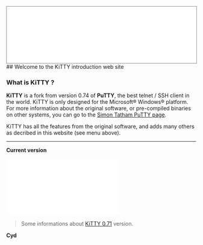 <div style="text-align: center;"><iframe src="gad.html" frameborder="0" scrolling="no" style="border: 1px solid gray; padding: 0; overflow:hidden; scrolling: no; top:0; left: 0; width: 100%;" onload="this.style.height=(this.contentWindow.document.body.scrollHeight+5)+'px';"></iframe></div>
## Welcome to the KiTTY introduction web site

### What is KiTTY ?
**KiTTY** is a fork from version 0.74 of **PuTTY**, the best telnet / SSH client in the world.
KiTTY is only designed for the Microsoft® Windows® platform. For more information about the original software, or pre-compiled binaries on other systems, you can go to the [Simon Tatham PuTTY page](http://www.chiark.greenend.org.uk/~sgtatham/putty/ "PuTTY").

KiTTY has all the features from the original software, and adds many others as decribed in this website (see menu above).

****

**Current version**

![Current version](version1.php "Version")

> Some informations about [KiTTY 0.71](pages/0.71.md) version.
 
 **Cyd**


